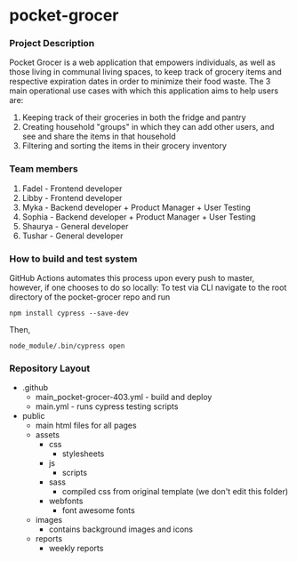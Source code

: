 # pocket-grocer

### Project Description
Pocket Grocer is a web application that empowers individuals, as well as those living in communal living spaces, to keep track of grocery items and respective expiration dates in order to minimize their food waste. The 3 main operational use cases with which this application aims to help users are:
1. Keeping track of their groceries in both the fridge and pantry
2. Creating household "groups" in which they can add other users, and see and share the items in that household
3. Filtering and sorting the items in their grocery inventory

### Team members
1. Fadel - Frontend developer
2. Libby - Frontend developer
3. Myka - Backend developer + Product Manager + User Testing
4. Sophia - Backend developer + Product Manager + User Testing
5. Shaurya - General developer
6. Tushar - General developer

### How to build and test system
GitHub Actions automates this process upon every push to master, however, if one chooses to do so locally:
To test via CLI navigate to the root directory of the pocket-grocer repo and run
```
npm install cypress --save-dev
```
Then, 
```
node_module/.bin/cypress open
```

### Repository Layout
* .github
    * main_pocket-grocer-403.yml - build and deploy
    * main.yml - runs cypress testing scripts
* public
    * main html files for all pages
    * assets
        * css
            * stylesheets
        * js
            * scripts
        * sass
            * compiled css from original template (we don't edit this folder)
        * webfonts
            * font awesome fonts
    * images
        * contains background images and icons
    * reports
        * weekly reports